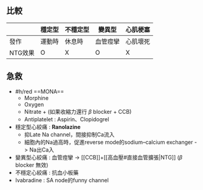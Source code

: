 ## 比較
|         | 穩定型 | 不穩定型 | 變異型   | 心肌梗塞 |
|---------|--------|----------|----------|----------|
| 發作    | 運動時 | 休息時   | 血管痙攣 | 心肌壞死 |
| NTG效果 | O      | X        | O        | X        |
## 急救
- #h/red ==MONA==
	- Morphine
	- Oxygen
	- Nitrate + (如果收縮力還行 $\beta$ blocker + CCB)
	- Antiplatelet : Aspirin、Clopidogrel
- 穩定型心絞痛 : **Ranolazine**
	- 抑Late Na channel，間接抑制Ca流入
	- 細胞內的Na過高時，促進reverse mode的sodium–calcium exchanger -> Na出Ca入
- 變異型心絞痛 : 血管痙攣 -> [[CCB]]+[[高血壓#直接血管擴張|NTG]] ($\beta$ blocker 無效)
- 不穩定心絞痛 : 抗血小板藥
- Ivabradine : SA node的funny channel
